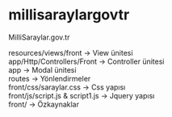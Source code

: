 # millisaraylargovtr
MilliSaraylar.gov.tr

resources/views/front -> View ünitesi<br />
app/Http/Controllers/Front -> Controller ünitesi<br />
app -> Modal ünitesi<br />
routes -> Yönlendirmeler<br />
front/css/saraylar.css -> Css yapısı<br />
front/js/script.js & script1.js -> Jquery yapısı<br />
front/ -> Özkaynaklar

